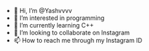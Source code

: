 - 👋 Hi, I’m @Yashvvvv
- 👀 I’m interested in programming
- 🌱 I’m currently learning C++
- 💞️ I’m looking to collaborate on Instagram 
- 📫 How to reach me through my Instagram ID

<!---
Yashvvvv/Yashvvvv is a ✨ special ✨ repository because its `README.md` (this file) appears on your GitHub profile.
You can click the Preview link to take a look at your changes.
--->

